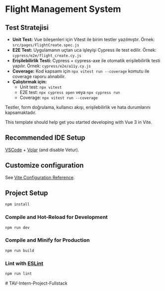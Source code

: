 # Flight Management System

## Test Stratejisi

- **Unit Test:** Vue bileşenleri için Vitest ile birim testler yazılmıştır. Örnek: `src/pages/FlightCreate.spec.js`
- **E2E Test:** Uygulamanın uçtan uca işleyişi Cypress ile test edilir. Örnek: `cypress/e2e/flight_create.cy.js`
- **Erişilebilirlik Testi:** Cypress + cypress-axe ile otomatik erişilebilirlik testi yapılır. Örnek: `cypress/e2e/a11y.cy.js`
- **Coverage:** Kod kapsamı için `npx vitest run --coverage` komutu ile coverage raporu alınabilir.
- **Çalıştırmak için:**
  - Unit test: `npx vitest`
  - E2E test: `npx cypress open` veya `npx cypress run`
  - Coverage: `npx vitest run --coverage`

Testler, form doğrulama, kullanıcı akışı, erişilebilirlik ve hata durumlarını kapsamaktadır.

This template should help get you started developing with Vue 3 in Vite.

## Recommended IDE Setup

[VSCode](https://code.visualstudio.com/) + [Volar](https://marketplace.visualstudio.com/items?itemName=Vue.volar) (and disable Vetur).

## Customize configuration

See [Vite Configuration Reference](https://vite.dev/config/).

## Project Setup

```sh
npm install
```

### Compile and Hot-Reload for Development

```sh
npm run dev
```

### Compile and Minify for Production

```sh
npm run build
```

### Lint with [ESLint](https://eslint.org/)

```sh
npm run lint
```
#   T A V - I n t e r n - P r o j e c t - F u l l s t a c k  
 
